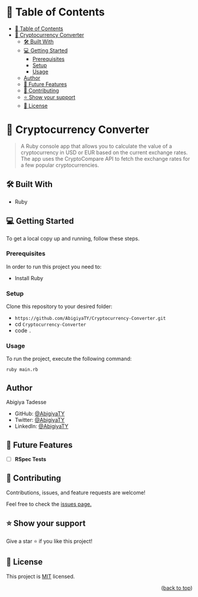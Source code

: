 # 📗 Table of Contents

- [📗 Table of Contents](#-table-of-contents)
- [📖 Cryptocurrency Converter ](#-cryptocurrency-converter-)
  - [🛠 Built With ](#-built-with-)
  - [💻 Getting Started ](#-getting-started-)
    - [Prerequisites](#prerequisites)
    - [Setup](#setup)
    - [Usage](#usage)
  - [Author ](#author-)
  - [🔭 Future Features ](#-future-features-)
  - [🤝 Contributing ](#-contributing-)
  - [⭐️ Show your support ](#️-show-your-support-)
  - [📝 License ](#-license-)

# 📖 Cryptocurrency Converter <a name="about-project"></a>

> A Ruby console app that allows you to calculate the value of a cryptocurrency in USD or EUR based on the current exchange rates. The app uses the CryptoCompare API to fetch the exchange rates for a few popular cryptocurrencies.

## 🛠 Built With <a name="built-with"></a>

- Ruby

## 💻 Getting Started <a name="getting-started"></a>

To get a local copy up and running, follow these steps.

### Prerequisites

In order to run this project you need to:

- Install Ruby

### Setup

Clone this repository to your desired folder:

- `https://github.com/AbigiyaTY/Cryptocurrency-Converter.git`
- cd `Cryptocurrency-Converter`
- code `.`

### Usage

To run the project, execute the following command:

`ruby main.rb`

## Author <a name="author"></a>

  Abigiya Tadesse

- GitHub: [@AbigiyaTY](https://github.com/AbigiyaTY)
- Twitter: [@AbigiyaTY](https://twitter.com/AbigiyaTY)
- LinkedIn: [@AbigiyaTY](https://www.linkedin.com/in/AbigiyaTY)

## 🔭 Future Features <a name="future-features"></a>

- [ ] **RSpec Tests**

## 🤝 Contributing <a name="contributing"></a>

Contributions, issues, and feature requests are welcome!

Feel free to check the [issues page.]()

## ⭐️ Show your support <a name="support"></a>

Give a star ⭐️ if you like this project!

## 📝 License <a name="license"></a>

This project is [MIT](./MIT.md) licensed.

<p align="right">(<a href="#readme-top">back to top</a>)</p>
